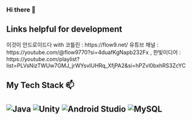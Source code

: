 ### Hi there 👋
<h2>Links helpful for development</h2>
<p>이것이 안드로이드다 with 코틀린 : https://flow9.net/ 유튜브 채널 : https://youtube.com/@flow9770?si=4duafKgNapb232Fx , 한빛미디어 : https://youtube.com/playlist?list=PLVsNizTWUw7GMJ_jrWYsvIUHRq_XfjPA2&si=hPZvl0bxhRS3ZcYC</p>
<h2> My Tech Stack 📫 <h2>
 <img alt="Java" src ="https://img.shields.io/badge/Java-007396.svg?&style=for-the-badge&logo=java&logoColor=white"/>
 <img alt="Unity" src ="https://img.shields.io/badge/Unity-FFFFFF.svg?&style=for-the-badge&logo=Unity&logoColor=black"/>
 <img alt="Android Studio" src ="https://img.shields.io/badge/Android Studio-3DDC84.svg?&style=for-the-badge&logo=Android Studio&logoColor=white"/>
 <img alt="MySQL" src ="https://img.shields.io/badge/MySQL-4479A1.svg?&style=for-the-badge&logo=MySQL&logoColor=white"/>

<!--
**calmdownman/calmdownman** is a ✨ _special_ ✨ repository because its `README.md` (this file) appears on your GitHub profile.

Here are some ideas to get you started:

- 🔭 I’m currently working on ...
- 🌱 I’m currently learning ...
- 👯 I’m looking to collaborate on ...
- 🤔 I’m looking for help with ...
- 💬 Ask me about ...
- 📫 How to reach me: ...
- 😄 Pronouns: ...
- ⚡ Fun fact: ...
-->
